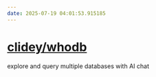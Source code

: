 ```yaml
---
date: 2025-07-19 04:01:53.915185
---
```


# [clidey/whodb](https://github.com/clidey/whodb)

explore and query multiple databases with AI chat